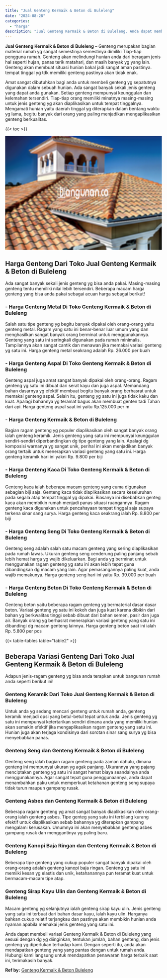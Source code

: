 ```yaml
---
title: "Jual Genteng Kermaik & Beton di Buleleng"
date: "2024-08-28"
categories: 
  - "harga"
description: "Jual Genteng Kermaik & Beton di Buleleng. Anda dapat membeli variasi Genteng Kermaik & Beton di Buleleng yang sesuai dengan dg yg diinginkan, tentukan jumlah..."
---
```


**Jual Genteng Kermaik & Beton di Buleleng** – Genteng merupakan bagian material rumah yg sangat semestinya semestinya dimiliki Tiap-tiap pengguna rumah. Genteng akan melindungi hunian anda dari beragam jenis hal seperti hujan, panas terik matahari, dan masih banyak yg yang lain. Genteng akan membuat situasi hunian bakal jadi sangat aman pastinya. tempat tinggal yg tdk memiliki genteng pastinya akan tidak enak.

Amat sangat dibutuhkan bagi anda untuk membeli genteng yg sepatutnya digunakan dalam sebuah hunian. Ada sangat banyak sekali jenis genteng yang dapat anda gunakan. Setiap genteng mempunyai keunggulan dan kelemahan tersendiri. Tiap-tiap orang memiliki minatnya masing-masing untuk jenis genteng yg akan diaplikasikan untuk tempat tinggalnya. Mengamati hunian yaitu daerah tinggal yg diterapkan dalam bentang waktu yg lama, begitu banyak dari orang yang paling menjadikan mengaplikasikan genteng berkualitas.

{{< toc >}}

![Jual Genteng Kermaik & Beton di Buleleng](/images/genteng-minimalis-murah10.png)

## Harga Genteng Dari Toko Jual Genteng Kermaik & Beton di Buleleng

Ada sangat banyak sekali jenis genteng yg bisa anda pakai. Masing-masing genteng tentu memiliki nilai lebih tersendiri. Beberapa macam harga genteng yang bisa anda pakai sebagai acuan harga sebagai berikut!

### \- Harga Genteng Metal Di Toko Genteng Kermaik & Beton di Buleleng

Salah satu tipe genteng yg begitu banyak dipakai oleh orang-orang yaitu genteng metal. Ragam yang satu ini benar-benar luar umum yang dan menghasilkan sangat banyak orang berminat untuk menggunakannya. Genteng yang satu ini seringkali digunakan pada rumah minimalis. Tampilannya akan sangat cantik dan menawan jika memakai variasi genteng yg satu ini. Harga genteng metal seakrang adalah Rp. 26.000 per buah

### \- Harga Genteng Aspal Di Toko Genteng Kermaik & Beton di Buleleng

Genteng aspal juga amat sangat banyak dipakai oleh orang-orang. Ragam genteng yg satu ini dibuat dari serat kayu dan juga aspal. Memandang bahan dasarnya yg efektif membuat begitu banyak orang berhasrat untuk memakai genteng aspal. Selain itu, genteng yg satu ini juga tidak kaku dan kuat. Apalagi bahannya yg teramat bagus akan membuat genten tadi Tahan dari api. Harga genteng aspal saat ini yaitu Rp.125.000 per m

### \- Harga Genteng Kermaik & Beton di Buleleng

Bagian ragam genteng yg populer diaplikasikan oleh sangat banyak orang ialah genteng keramik. Jenis genteng yang satu ini mempunyai keunggulan sendiri-sendiri diperbandingkan dg tipe genteng yang lain. Apalagi dg komposisi warnanya yg sangat unik, perihal ini akan menjadikan banyak orang tertaik untuk menerapkan variasi genteng yang satu ini. Harga genteng keramik hari ini yakni Rp. 9.800 per biji

### \- Harga Genteng Kaca Di Toko Genteng Kermaik & Beton di Buleleng

Genteng kaca ialah beberapa macam genteng yang cuma digunakan sebagian biji saja. Genteng kaca tidak diaplikasikan secara keseluruhan pada segala atap tempat tinggal yg dipakai. Biasanya ini disebabkan genteg kaca akan membikin rumah menjadi panas situasi ruangannya. Ragam genteng kaca digunakan untuk pencahayaan tempat tinggal saja supaya terkena sinar sang surya. Harga genteng kaca seakrang ialah Rp. 8.800 per biji

### \- Harga Genteng Seng Di Toko Genteng Kermaik & Beton di Buleleng

Genteng seng adalah salah satu macam genteng yang sering diaplikasikan pada rumah lawas. Ukuran genteng seng cenderung paling panjang sebab lebih hemat harga yg wajib dikeluarkan. Bagi anda yg berminat untuk menggunakan ragam genteng yg satu ini akan lebih tepat guna dibandingkan dg macam yang lain. Agar pemasangannya paling kuat, anda wajib memakunya. Harga genteng seng hari ini yaitu Rp. 39.000 per buah

### \- Harga Genteng Beton Di Toko Genteng Kermaik & Beton di Buleleng

Genteng beton yaitu beberapa ragam genteng yg bermaterial dasar dasar beton. Variasi genteng yg satu ini kokoh dan juga kuat karena dibikin dari bahan yg berkwalitas tinggi sebab dibuat dari bahan semen, pasir dan juga air. Banyak orang yg berhasrat menerapkan variasi genteng yang satu ini dibandingi dg macam genteng lainnya. Harga genteng beton saat ini ialah Rp. 5.800 per pcs

{{< table-tables table="table2" >}}

## Beberapa Variasi Genteng Dari Toko Jual Genteng Kermaik & Beton di Buleleng

Adapun jenis-ragam genteng yg bisa anda terapkan untuk bangunan rumah anda seperti berikut ini!

### Genteng Keramik Dari Toko Jual Genteng Kermaik & Beton di Buleleng

Untuk anda yg sedang mencari genteng untuk rumah anda, genteng keramik menjadi opsi yang betul-betul tepat untuk anda. Jenis genteng yg satu ini mempunyai ketertarikan sendiri dimana anda yang memiliki hunian akan semakin efektif jika mengaplikasikan ragam genteng yang satu ini. Hunian juga akan terjaga kondisinya dari sorotan sinar sang surya yg bisa menyebabkan panas.

### Genteng Seng dan Genteng Kermaik & Beton di Buleleng

Genteng seng ialah bagian ragam genteng pada zaman dahulu, dimana genteng ini mempunyai ukuran yg agak panjang. Ukurannya yang pajang menciptakan genteng yg satu ini sangat hemat biaya seandainya anda menggunakannya. Agar sangat tepat guna penggunaannya, anda dapat menambahkan paku untuk memperkuat ketahanan genteng seng supaya tidak turun maupun gampang rusak.

### Genteng Asbes dan Genteng Kermaik & Beton di Buleleng

Beberapa ragam genteng yg amat sangat banyak diaplikasikan oleh orang-orang ialah genteng asbes. Tipe genteg yang satu ini terbilang kurang efektif untuk diaplikasikan sebab bahannya yg diterapkan gampang mengalami kerusakan. Umumnya ini akan menyebabkan genteng asbes gampang rusak dan menggantinya yg paling baru.

### Genteng Kanopi Baja Ringan dan Genteng Kermaik & Beton di Buleleng

Beberapa tipe genteng yang cukup populer sangat banyak dipakai oleh orang-orang adalah genteng kanopi baja ringan. Genteng yg satu ini memiiki kesan yg elastis dan unik, ketahanannya pun teramat kuat untuk bermacam-macam tipe atap.

### Genteng Sirap Kayu Ulin dan Genteng Kermaik & Beton di Buleleng

Macam genteng yg selanjutnya ialah genteng sirap kayu ulin. Jenis genteng yang satu ini terbuat dari bahan dasar kayu, ialah kayu ulin. Harganya bahkan cukup relatif terjangkau dan pastinya akan membikin hunian anda nyaman apabila memakai jenis genteng yang satu ini.

Anda dapat membeli variasi Genteng Kermaik & Beton di Buleleng yang sesuai dengan dg yg diinginkan, tentukan jumlah, bahan genteng, dan jenis genteng yg diperlukan terhadap kami. Dengan seperti itu, anda akan mendapatkan genteng yang yang pantas dengan untuk rumah anda. Hubungi kami langsung untuk mendapatkan penawaran harga terbaik saat ini, terimakasih banyak.

**Ref by:**  [Genteng Kermaik & Beton  Buleleng](https://id.wikipedia.org/wiki/Genteng)
